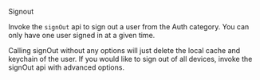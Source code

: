 Signout

Invoke the `signOut` api to sign out a user from the Auth category. You can only have one user signed in at a given time.

<inline-fragment platform="android" src="~/lib/auth/fragments/android/signout/10_local_signout.md"></inline-fragment>
<inline-fragment platform="ios" src="~/lib/auth/fragments/ios/authentication/signout/10_local_signout.md"></inline-fragment>

Calling signOut without any options will just delete the local cache and keychain of the user. If you would like to sign out of all devices, invoke the signOut api with advanced options.

<inline-fragment platform="android" src="~/lib/auth/fragments/android/signout/20_global_signout.md"></inline-fragment>
<inline-fragment platform="ios" src="~/lib/auth/fragments/ios/authentication/signout/20_global_signout.md"></inline-fragment>
